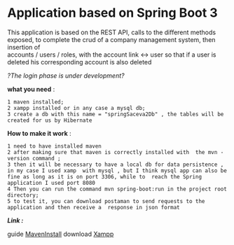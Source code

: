 
# Application based on Spring Boot 3

This application is based on the REST API, calls to the different methods exposed, 
to complete the crud of a company management system, then insertion of  
accounts / users / roles, with the account link <-> user so that if a user is deleted his corresponding account is also deleted 

*?The login phase is under development?* 

**what you need** : 

    1 maven installed; 
    2 xampp installed or in any case a mysql db; 
    3 create a db with this name = "springSaceva2Db" , the tables will be created for us by Hibernate

**How to make it work** :

    1 need to have installed maven   
    2 after making sure that maven is correctly installed with  the mvn - version command ;  
    3 then it will be necessary to have a local db for data persistence , in my case I used xamp  with mysql , but I think mysql app can also be fine as long as it is on port 3306, while to  reach the Spring application I used port 8080 
    4 Then you can run the command mvn spring-boot:run in the project root directory;  
    5 to test it, you can download postaman to send requests to the application and then receive a  response in json format 

***Link :***

guide [MavenInstall](https://mkyong.commavenhow-to-install-maven-in-windows/ "guida maven install") 
download [Xampp](https://www.apachefriends.org/it/index.html "Download Xampp")
